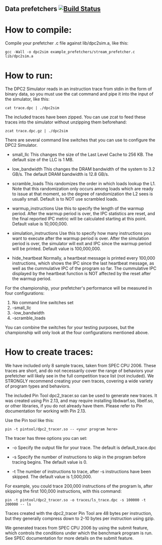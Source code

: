 ## Data prefetchers [![Build Status](https://travis-ci.com/jsmont/data_prefetcher.svg?branch=master)](https://travis-ci.com/jsmont/data_prefetcher)

# How to compile:

Compile your prefetcher .c file against lib/dpc2sim.a, like this:

```
gcc -Wall -o dpc2sim example_prefetchers/stream_prefetcher.c lib/dpc2sim.a
```

# How to run:

The DPC2 Simulator reads in an instruction trace from stdin in the form
of binary data, so you must use the cat command and pipe it into the 
input of the simulator, like this:

```
cat trace.dpc | ./dpc2sim
```

The included traces have been zipped.  You can use zcat to feed these
traces into the simulator without unzipping them beforehand:

```
zcat trace.dpc.gz | ./dpc2sim
```

There are several command line switches that you can use to configure the
DPC2 Simulator.

* small_llc
This changes the size of the Last Level Cache to 256 KB.  The default
size of the LLC is 1 MB.

* low_bandwidth
This changes the DRAM bandwidth of the system to 3.2 GB/s.  The default
DRAM bandwidth is 12.8 GB/s.

* scramble_loads
This randomizes the order in which loads lookup the L1.  Note that this
randomization only occurs among loads which are ready to issue at that
moment, so the degree of randomization the L2 sees is usually small.
Default is to NOT use scrambled loads.

* warmup_instructions <number>
Use this to specify the length of the warmup period.  After the warmup
period is over, the IPC statistics are reset, and the final reported
IPC metric will be calculated starting at this point.
Default value is 10,000,000.

* simulation_instructions <number>
Use this to specify how many instructions you want to execute after the
warmup period is over.  After the simulation period is over, the simulator
will exit and IPC since the warmup period will be printed.
Default value is 100,000,000.

* hide_heartbeat
Normally, a heartbeat message is printed every 100,000 instructions, which
shows the IPC since the last heartbeat message, as well as the cummulative
IPC of the program so far.  The cummulative IPC displayed by the heartbeat
function is NOT affected by the reset after the warmup period.

For the championship, your prefetcher's performance will be measured in 
four configurations:

1. No command line switches set
2. -small_llc
3. -low_bandwidth
4. -scramble_loads

You can combine the switches for your testing purposes, but the championship
will only look at the four configurations mentioned above.


# How to create traces:

We have included only 8 sample traces, taken from SPEC CPU 2006. These 
traces are short, and do not necessarily cover the range of behaviors your 
prefetcher will likely see in the full competition trace list (not
included).  We STRONGLY recommend creating your own traces, covering
a wide variety of program types and behaviors.

The included Pin Tool dpc2_tracer.so can be used to generate new traces.
It was created using Pin 2.13, and may require installing libdwarf.so, 
libelf.so, or other libraries, if you do not already have them.  Please
refer to Pin documentation for working with Pin 2.13.

Use the Pin tool like this:
```
pin -t pintool/dpc2_tracer.so -- <your program here>
```
The tracer has three options you can set:

* -o
Specify the output file for your trace.  The default is default_trace.dpc

* -s <number>
Specify the number of instructions to skip in the program before tracing
begins.  The default value is 0.

* -t <number>
The number of instructions to trace, after -s instructions have been 
skipped.  The default value is 1,000,000.

For example, you could trace 200,000 instructions of the program ls, after
skipping the first 100,000 instructions, with this command:

```
pin -t pintool/dpc2_tracer.so -o traces/ls_trace.dpc -s 100000 -t 200000 -- ls
```

Traces created with the dpc2_tracer Pin Tool are 48 bytes per instruction,
but they generally compress down to 2-10 bytes per instruction using gzip.

We generated traces from SPEC CPU 2006 by using the submit feature, which 
controls the conditions under which the benchmark program is run.  See
SPEC documentation for more details on the submit feature.

